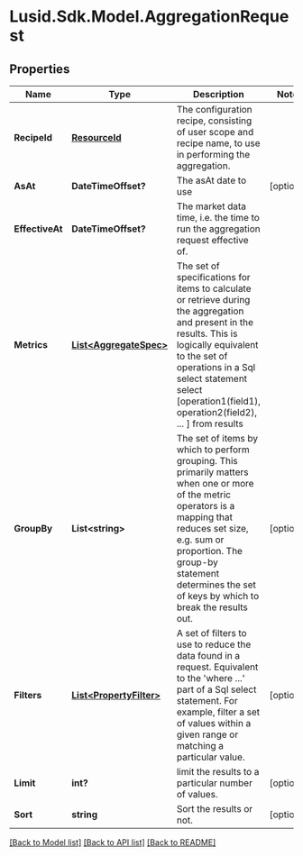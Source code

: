 # Lusid.Sdk.Model.AggregationRequest
## Properties

Name | Type | Description | Notes
------------ | ------------- | ------------- | -------------
**RecipeId** | [**ResourceId**](ResourceId.md) | The configuration recipe, consisting of user scope and recipe name, to use in performing the aggregation. | 
**AsAt** | **DateTimeOffset?** | The asAt date to use | [optional] 
**EffectiveAt** | **DateTimeOffset?** | The market data time, i.e. the time to run the aggregation request effective of. | 
**Metrics** | [**List&lt;AggregateSpec&gt;**](AggregateSpec.md) | The set of specifications for items to calculate or retrieve during the aggregation and present in the results.  This is logically equivalent to the set of operations in a Sql select statement  select [operation1(field1), operation2(field2), ... ] from results | 
**GroupBy** | **List&lt;string&gt;** | The set of items by which to perform grouping. This primarily matters when one or more of the metric operators is a mapping  that reduces set size, e.g. sum or proportion. The group-by statement determines the set of keys by which to break the results out. | [optional] 
**Filters** | [**List&lt;PropertyFilter&gt;**](PropertyFilter.md) | A set of filters to use to reduce the data found in a request. Equivalent to the &#39;where ...&#39; part of a Sql select statement.  For example, filter a set of values within a given range or matching a particular value. | [optional] 
**Limit** | **int?** | limit the results to a particular number of values. | [optional] 
**Sort** | **string** | Sort the results or not. | [optional] 

[[Back to Model list]](../README.md#documentation-for-models) [[Back to API list]](../README.md#documentation-for-api-endpoints) [[Back to README]](../README.md)

